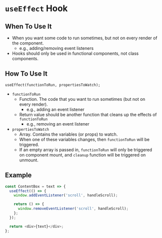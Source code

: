 # `useEffect` Hook

## When To Use It

* When you want some code to run sometimes, but not on every render of the component.
    * e.g., adding/removing event listeners
* Hooks should only be used in functional components, not class components.

## How To Use It

```
useEffect(functionToRun, propertiesToWatch);
```

* `functionToRun`
    * Function. The code that you want to run sometimes (but not on every render).
        * e.g., adding an event listener
    * Return value should be another function that cleans up the effects of `functionToRun`
        * e.g., removing an event listener
* `propertiesToWatch`
    * Array. Contains the variables (or props) to watch.
    * When one of these variables changes, then `functionToRun` will be triggered.
    * If an empty array is passed in, `functionToRun` will only be triggered on component mount, and `cleanup` function will be triggered on unmount.

## Example

```javascript
const ContentBox = text => {
  useEffect(() => {
    window.addEventListener('scroll', handleScroll);

    return () => {
      window.removeEventListener('scroll', handleScroll);
    };
  });

  return <div>{text}</div>;
};
```
